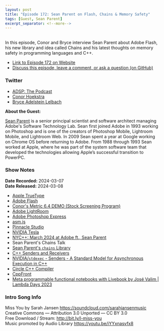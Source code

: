 ```yaml
---
layout: post
title: "Episode 172: Sean Parent on Flash, Chains & Memory Safety"
tags: [Guest, Sean Parent]
excerpt_separator: <!--more-->
---
```


<div id="buzzsprout-player-14652491"></div><script src="https://www.buzzsprout.com/1501960/14652491-episode-172-sean-parent-on-flash-chains-memory-safety.js?container_id=buzzsprout-player-14652491&player=small" type="text/javascript" charset="utf-8"></script>

<br>In this episode, Conor and Bryce interview Sean Parent about Adobe Flash, his new library and idea called Chains and his latest thoughts on memory safety in programming languages and C++.

<!--more-->

* [Link to Episode 172 on Website](https://adspthepodcast.com/2024/03/08/Episode-172.html)
* [Discuss this episode, leave a comment, or ask a question (on GitHub)](https://github.com/codereport/adsp2/discussions/64)

### Twitter
 
* [ADSP: The Podcast](https://twitter.com/adspthepodcast)
* [Conor Hoekstra](https://twitter.com/code_report)
* [Bryce Adelstein Lelbach](https://twitter.com/blelbach)

**About the Guest:**

[Sean Parent](https://twitter.com/seanparent) is a senior principal scientist and software architect managing Adobe's Software Technology Lab. Sean first joined Adobe in 1993 working on Photoshop and is one of the creators of Photoshop Mobile, Lightroom Mobile, and Lightroom Web. In 2009 Sean spent a year at Google working on Chrome OS before returning to Adobe. From 1988 through 1993 Sean worked at Apple, where he was part of the system software team that developed the technologies allowing Apple’s successful transition to PowerPC.

### Show Notes
 
**Date Recorded:** 2024-03-07 <br>
**Date Released:** 2024-03-08

* [Apple TrueType](https://en.wikipedia.org/wiki/TrueType)
* [Adobe Flash](https://en.wikipedia.org/wiki/Adobe_Flash)
* [Conor's Metric 6.4 DEMO (Stock Screening Program)](https://www.youtube.com/watch?app=desktop&v=oWhtlbcZ_VA)
* [Adobe LightRoom](https://en.wikipedia.org/wiki/Adobe_Lightroom)
* [Adobe Photoshop Express](https://www.adobe.com/products/photoshop-express.html)
* [asm.js](http://asmjs.org/)
* [Pinnacle Studio](https://www.pinnaclesys.com/en/)
* [NVIDIA Tesla](https://en.wikipedia.org/wiki/Nvidia_Tesla)
* [NYC++: March 2024 at Adobe ft., Sean Parent](https://www.meetup.com/new-york-c-c-meetup-group/events/299348651/)
* Sean Parent's Chains Talk
* [Sean Parent's `chains` Library](https://github.com/stlab/chains)
* [C++ Senders and Receivers](https://wg21.link/p2300)
* [NVIDIA/`stdexec` - Senders - A Standard Model for Asynchronous Execution in C++](https://github.com/NVIDIA/stdexec)
* [Circle C++ Compiler](https://www.circle-lang.org/)
* [CppFront](https://github.com/hsutter/cppfront)
* [Meta programmable functional notebooks with Livebook by José Valim \| Lambda Days 2023](https://youtu.be/5Zt5TNqKhcA?si=4Ul4pFsQAwd9Ut1u&t=1875)

### Intro Song Info
 
Miss You by Sarah Jansen https://soundcloud.com/sarahjansenmusic<br>
Creative Commons — Attribution 3.0 Unported — CC BY 3.0<br>
Free Download / Stream: http://bit.ly/l-miss-you<br>
Music promoted by Audio Library https://youtu.be/iYYxnasvfx8<br>
